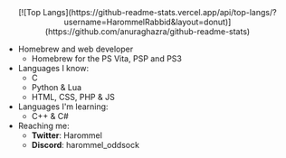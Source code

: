 <center>
[![Top Langs](https://github-readme-stats.vercel.app/api/top-langs/?username=HarommelRabbid&layout=donut)](https://github.com/anuraghazra/github-readme-stats)
</center>

* Homebrew and web developer
  * Homebrew for the PS Vita, PSP and PS3
* Languages I know:
  * C
  * Python & Lua
  * HTML, CSS, PHP & JS
* Languages I'm learning:
  * C++ & C#
* Reaching me:
  * **Twitter**: Harommel
  * **Discord**: harommel_oddsock

<!---
HarommelRabbid/HarommelRabbid is a ✨ special ✨ repository because its `README.md` (this file) appears on your GitHub profile.
You can click the Preview link to take a look at your changes.
--->
